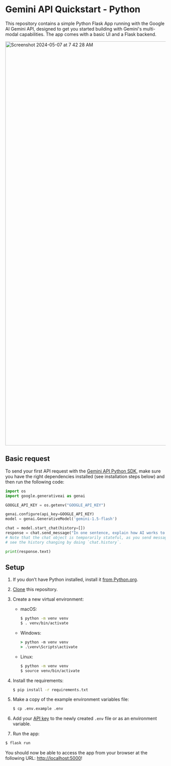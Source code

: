 # Gemini API Quickstart - Python

This repository contains a simple Python Flask App running with the Google AI Gemini API, designed to get you started building with Gemini's multi-modal capabilities. The app comes with a basic UI and a Flask backend.

<img width="1271" alt="Screenshot 2024-05-07 at 7 42 28 AM" src="https://github.com/logankilpatrick/gemini-api-quickstart/assets/35577566/156ae3e0-cffa-47a3-8a71-1bded78c4632">

## Basic request

To send your first API request with the [Gemini API Python SDK](https://github.com/google-gemini/generative-ai-python), make sure you have the right dependencies installed (see installation steps below) and then run the following code:

```python
import os
import google.generativeai as genai

GOOGLE_API_KEY = os.getenv("GOOGLE_API_KEY")

genai.configure(api_key=GOOGLE_API_KEY)
model = genai.GenerativeModel('gemini-1.5-flash')

chat = model.start_chat(history=[])
response = chat.send_message("In one sentence, explain how AI works to a child.")
# Note that the chat object is temporarily stateful, as you send messages and get responses, you can 
# see the history changing by doing `chat.history`.

print(response.text)
```

## Setup

1. If you don’t have Python installed, install it [from Python.org](https://www.python.org/downloads/).

2. [Clone](https://docs.github.com/en/repositories/creating-and-managing-repositories/cloning-a-repository) this repository.

3. Create a new virtual environment:

   - macOS:
     ```bash
     $ python -m venv venv
     $ . venv/bin/activate
     ```

   - Windows:
     ```cmd
     > python -m venv venv
     > .\venv\Scripts\activate
     ```

   - Linux:
      ```bash
      $ python -m venv venv
      $ source venv/bin/activate
      ```

4. Install the requirements:

   ```bash
   $ pip install -r requirements.txt
   ```

5. Make a copy of the example environment variables file:

   ```bash
   $ cp .env.example .env
   ```

6. Add your [API key](https://ai.google.dev/gemini-api/docs/api-key) to the newly created `.env` file or as an environment variable.

7. Run the app:

```bash
$ flask run
```

You should now be able to access the app from your browser at the following URL: [http://localhost:5000](http://localhost:5000)!
